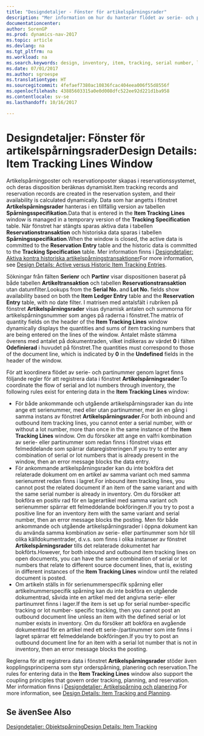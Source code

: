 ```yaml
---
title: "Designdetaljer - Fönster för artikelspårningsrader"
description: "Mer information om hur du hanterar flödet av serie- och partinummer i lagret."
documentationcenter: 
author: SorenGP
ms.prod: dynamics-nav-2017
ms.topic: article
ms.devlang: na
ms.tgt_pltfrm: na
ms.workload: na
ms.search.keywords: design, inventory, item, tracking, serial number, lot number
ms.date: 07/01/2017
ms.author: sgroespe
ms.translationtype: HT
ms.sourcegitcommit: 4fefaef7380ac10836fcac404eea006f55d8556f
ms.openlocfilehash: 43885603315a0e0d008dfc522ee92d221d1ba958
ms.contentlocale: sv-se
ms.lasthandoff: 10/16/2017

---
```

# <a name="design-details-item-tracking-lines-window"></a><span data-ttu-id="4f5db-103">Designdetaljer: Fönster för artikelspårningsrader</span><span class="sxs-lookup"><span data-stu-id="4f5db-103">Design Details: Item Tracking Lines Window</span></span>
<span data-ttu-id="4f5db-104">Artikelspårningposter och reservationposter skapas i reservationssystemet, och deras disposition beräknas dynamiskt.</span><span class="sxs-lookup"><span data-stu-id="4f5db-104">Item tracking records and reservation records are created in the reservation system, and their availability is calculated dynamically.</span></span> <span data-ttu-id="4f5db-105">Data som har angetts i fönstret **Artikelspårningsrader** hanteras i en tillfällig version av tabellen **Spårningsspecifikation**.</span><span class="sxs-lookup"><span data-stu-id="4f5db-105">Data that is entered in the **Item Tracking Lines** window is managed in a temporary version of the **Tracking Specification** table.</span></span> <span data-ttu-id="4f5db-106">När fönstret har stängts sparas aktiva data i tabellen **Reservationstransaktion** och historiska data sparas i tabellen **Spårningsspecifikation**.</span><span class="sxs-lookup"><span data-stu-id="4f5db-106">When the window is closed, the active data is committed to the **Reservation Entry** table and the historic data is committed to the **Tracking Specification** table.</span></span> <span data-ttu-id="4f5db-107">Mer information finns i [Designdetaljer: Aktiva kontra historiska artikelspårningstransaktioner](design-details-active-versus-historic-item-tracking-entries.md)</span><span class="sxs-lookup"><span data-stu-id="4f5db-107">For more information, see [Design Details: Active versus Historic Item Tracking Entries](design-details-active-versus-historic-item-tracking-entries.md).</span></span>  
  
<span data-ttu-id="4f5db-108">Sökningar från fälten **Serienr** och **Partinr** visar dispositionen baserat på både tabellen **Artikeltransaktion** och tabellen **Reservationstransaktion** utan datumfilter.</span><span class="sxs-lookup"><span data-stu-id="4f5db-108">Lookups from the **Serial No.** and **Lot No.** fields show availability based on both the **Item Ledger Entry** table and the **Reservation Entry** table, with no date filter.</span></span> <span data-ttu-id="4f5db-109">I matrisen med antalsfält i rubriken på fönstret **Artikelspårningsrader** visas dynamisk antalen och summorna för artikelspårningsnummer som anges på raderna i fönstret.</span><span class="sxs-lookup"><span data-stu-id="4f5db-109">The matrix of quantity fields on the header of the **Item Tracking Lines** window dynamically displays the quantities and sums of item tracking numbers that are being entered on the lines of the window.</span></span> <span data-ttu-id="4f5db-110">Antalet måste stämma överens med antalet på dokumentraden, vilket indikeras av värdet **0** i fälten **Odefinierad** i huvudet på fönstret.</span><span class="sxs-lookup"><span data-stu-id="4f5db-110">The quantities must correspond to those of the document line, which is indicated by **0** in the **Undefined** fields in the header of the window.</span></span>  
  
<span data-ttu-id="4f5db-111">För att koordinera flödet av serie- och partinummer genom lagret finns följande regler för att registrera data i fönstret **Artikelspårningsrader**:</span><span class="sxs-lookup"><span data-stu-id="4f5db-111">To coordinate the flow of serial and lot numbers through inventory, the following rules exist for entering data in the **Item Tracking Lines** window:</span></span>  
  
* <span data-ttu-id="4f5db-112">För både ankommande och utgående artikelspårningsrader kan du inte ange ett serienummer, med eller utan partinummer, mer än en gång i samma instans av fönstret **Artikelspårningsrader**.</span><span class="sxs-lookup"><span data-stu-id="4f5db-112">For both inbound and outbound item tracking lines, you cannot enter a serial number, with or without a lot number, more than once in the same instance of the **Item Tracking Lines** window.</span></span> <span data-ttu-id="4f5db-113">Om du försöker att ange en valfri kombination av serie- eller partinummer som redan finns i fönstret visas ett felmeddelande som spärrar dataregistreringen.</span><span class="sxs-lookup"><span data-stu-id="4f5db-113">If you try to enter any combination of serial or lot numbers that is already present in the window, then an error message blocks the data entry.</span></span>  
* <span data-ttu-id="4f5db-114">För ankommande artikelspårningsrader kan du inte bokföra det relaterade dokument om en artikel av samma variant och med samma serienumret redan finns i lagret.</span><span class="sxs-lookup"><span data-stu-id="4f5db-114">For inbound item tracking lines, you cannot post the related document if an item of the same variant and with the same serial number is already in inventory.</span></span> <span data-ttu-id="4f5db-115">Om du försöker att bokföra en positiv rad för en lagerartikel med samma variant och serienummer spärrar ett felmeddelande bokföringen.</span><span class="sxs-lookup"><span data-stu-id="4f5db-115">If you try to post a positive line for an inventory item with the same variant and serial number, then an error message blocks the posting.</span></span> <span data-ttu-id="4f5db-116">Men för både ankommande och utgående artikelspårningsrader i öppna dokument kan du använda samma kombination av serie- eller partinummer som hör till olika källdokumentrader, d.v.s. som finns i olika instanser av fönstret **Artikelspårningsrader** tills det relaterade dokumentet har bokförts.</span><span class="sxs-lookup"><span data-stu-id="4f5db-116">However, for both inbound and outbound item tracking lines on open documents, you can have the same combination of serial or lot numbers that relate to different source document lines, that is, existing in different instances of the **Item Tracking Lines** window until the related document is posted.</span></span>  
* <span data-ttu-id="4f5db-117">Om artikeln ställs in för serienummerspecifik spårning eller artikelnummerspecifik spårning kan du inte bokföra en utgående dokumentrad, såvida inte en artikel med det angivna serie- eller partinumret finns i lager.</span><span class="sxs-lookup"><span data-stu-id="4f5db-117">If the item is set up for serial number-specific tracking or lot number- specific tracking, then you cannot post an outbound document line unless an item with the defined serial or lot number exists in inventory.</span></span> <span data-ttu-id="4f5db-118">Om du försöker att bokföra en avgående dokumentrad för en artikel med ett serie-/partinummer som inte finns i lagret spärrar ett felmeddelande bokföringen.</span><span class="sxs-lookup"><span data-stu-id="4f5db-118">If you try to post an outbound document line for an item with a serial lot number that is not in inventory, then an error message blocks the posting.</span></span>  
  
<span data-ttu-id="4f5db-119">Reglerna för att registrera data i fönstret **Artikelspårningsrader** stöder även kopplingsprinciperna som styr orderspårning, planering och reservation.</span><span class="sxs-lookup"><span data-stu-id="4f5db-119">The rules for entering data in the **Item Tracking Lines** window also support the coupling principles that govern order tracking, planning, and reservation.</span></span> <span data-ttu-id="4f5db-120">Mer information finns i [Designdetaljer: Artikelspårning och planering](design-details-item-tracking-and-planning.md).</span><span class="sxs-lookup"><span data-stu-id="4f5db-120">For more information, see [Design Details: Item Tracking and Planning](design-details-item-tracking-and-planning.md).</span></span>  
  
## <a name="see-also"></a><span data-ttu-id="4f5db-121">Se även</span><span class="sxs-lookup"><span data-stu-id="4f5db-121">See Also</span></span>  
[<span data-ttu-id="4f5db-122">Designdetaljer: Objektspårning</span><span class="sxs-lookup"><span data-stu-id="4f5db-122">Design Details: Item Tracking</span></span>](design-details-item-tracking.md)
